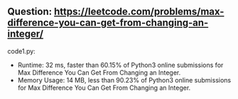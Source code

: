 ## Question: https://leetcode.com/problems/max-difference-you-can-get-from-changing-an-integer/

code1.py:
* Runtime: 32 ms, faster than 60.15% of Python3 online submissions for Max Difference You Can Get From Changing an Integer.
* Memory Usage: 14 MB, less than 90.23% of Python3 online submissions for Max Difference You Can Get From Changing an Integer.